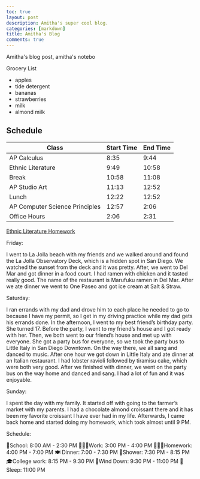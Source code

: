 ```yaml
---
toc: true
layout: post
description: Amitha's super cool blog.
categories: [markdown]
title: Amitha's Blog
comments: true
---
```


Amitha's blog post, amitha's notebo

Grocery List
- apples
- tide detergent 
- bananas
- strawberries
- milk
- almond milk

## Schedule 

| Class | Start Time | End Time |
|---|---|---|
| AP Calculus | 8:35 | 9:44 |
| Ethnic Literature | 9:49 | 10:58 |
| Break | 10:58 | 11:08 |
| AP Studio Art | 11:13 | 12:52 |
| Lunch | 12:22 | 12:52 |
| AP Computer Science Principles | 12:57 | 2:06 |
| Office Hours | 2:06 | 2:31 |

[Ethnic Literature Homework](https://docs.google.com/document/d/1L1EbKAU1rPLgk3St7_e3WDEaUznyJkigYoc8Ikyxclk/edit)

Friday: 

I went to La Jolla beach with my friends and we walked around and found the La Jolla Observatory Deck, which is a hidden spot in San Diego. We watched the sunset from the deck and it was pretty. After, we went to Del Mar and got dinner in a food court. I had ramen with chicken and it tasted really good. The name of the restaurant is Marufuku ramen in Del Mar. After we ate dinner we went to One Paseo and got ice cream at Salt & Straw. 

Saturday: 

I ran errands with my dad and drove him to each place he needed to go to because I have my permit, so I get in my driving practice while my dad gets his errands done. In the afternoon, I went to my best friend’s birthday party. She turned 17. Before the party, I went to my friend’s house and I got ready with her. Then, we both went to our friend’s house and met up with everyone. She got a party bus for everyone, so we took the party bus to Little Italy in San Diego Downtown. On the way there, we all sang and danced to music. After one hour we got down in Little Italy and ate dinner at an Italian restaurant. I had lobster ravioli followed by tiramisu cake, which were both very good. After we finished with dinner, we went on the party bus on the way home and danced and sang. I had a lot of fun and it was enjoyable. 

Sunday: 

I spent the day with my family. It started off with going to the farmer’s market with my parents. I had a chocolate almond croissant there and it has been my favorite croissant I have ever had in my life. Afterwards, I came back home and started doing my homework, which took almost until 9 PM. 


Schedule: 

🏫School: 8:00 AM - 2:30 PM
👩🏽‍🏫Work: 3:00 PM - 4:00 PM
👩🏽‍💻Homework: 4:00 PM - 7:00 PM
🍽 Dinner: 7:00 - 7:30 PM 
🚿Shower: 7:30 PM - 8:15 PM 
🎓College work: 8:15 PM - 9:30 PM
🛀Wind Down: 9:30 PM - 11:00 PM
🛌 Sleep: 11:00 PM

